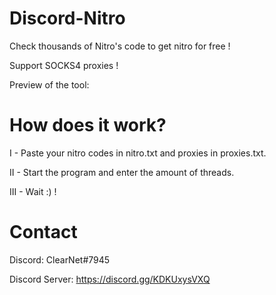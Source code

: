 # Discord-Nitro
Check thousands of Nitro's code to get nitro for free !

Support SOCKS4 proxies !

Preview of the tool:

# How does it work?
I - Paste your nitro codes in nitro.txt and proxies in proxies.txt.

II - Start the program and enter the amount of threads.

III - Wait :) !
# Contact
Discord: ClearNet#7945

Discord Server: https://discord.gg/KDKUxysVXQ
